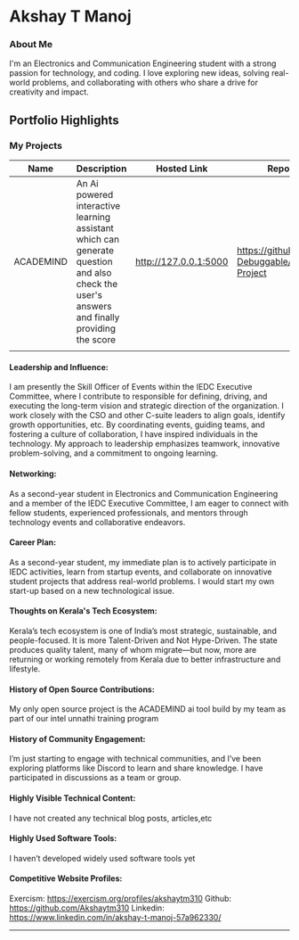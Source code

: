 # Akshay T Manoj

### About Me

I'm an Electronics and Communication Engineering student with a strong passion for technology, and coding. I love exploring new ideas, solving real-world problems, and collaborating with others who share a drive for creativity and impact.


## Portfolio Highlights

### My Projects

| Name                | Description                                                                | Hosted Link                              | Repo Link                                                      |
|---------------------|----------------------------------------------------------------------------|------------------------------------------|----------------------------------------------------------------|
| ACADEMIND           | An Ai powered interactive learning assistant which can generate question and also check the user's answers and finally providing the score         | http://127.0.0.1:5000                    |  https://github.com/404-Debuggable/IUIT-Project                |
|                     |                                                                            |                                          |                                                                |
#### Leadership and Influence:
I am presently the Skill Officer of Events within the IEDC Executive Committee, where I contribute to  responsible for defining, driving, and executing the long-term vision and strategic direction of the organization. I work closely with the CSO and other C-suite leaders to align goals, identify growth opportunities, etc. By coordinating events, guiding teams, and fostering a culture of collaboration, I have inspired individuals in the technology. My approach to leadership emphasizes teamwork, innovative problem-solving, and a commitment to ongoing learning.

#### Networking:

As a second-year student in Electronics and Communication Engineering and a member of the IEDC Executive Committee, I am eager to connect with fellow students, experienced professionals, and mentors through technology events and collaborative endeavors.

#### Career Plan:

As a second-year student, my immediate plan is to actively participate in IEDC activities, learn from startup events, and collaborate on innovative student projects that address real-world problems. I would start my own start-up based on a new technological issue.

#### Thoughts on Kerala's Tech Ecosystem:

Kerala’s tech ecosystem is one of India’s most strategic, sustainable, and people-focused. It is more Talent-Driven and Not Hype-Driven. The state produces quality talent, many of whom migrate—but now, more are returning or working remotely from Kerala due to better infrastructure and lifestyle.

#### History of Open Source Contributions:

My only open source project is the ACADEMIND ai tool build by my team as part of our intel unnathi training program

#### History of Community Engagement:

I’m just starting to engage with technical communities, and I’ve been exploring platforms like Discord to learn and share knowledge. I have participated in discussions as a team or group.

#### Highly Visible Technical Content:

I have not created any technical blog posts, articles,etc

#### Highly Used Software Tools:

I haven’t developed widely used software tools yet

#### Competitive Website Profiles:
Exercism: https://exercism.org/profiles/akshaytm310
Github: https://github.com/Akshaytm310 
Linkedin: https://www.linkedin.com/in/akshay-t-manoj-57a962330/

---
